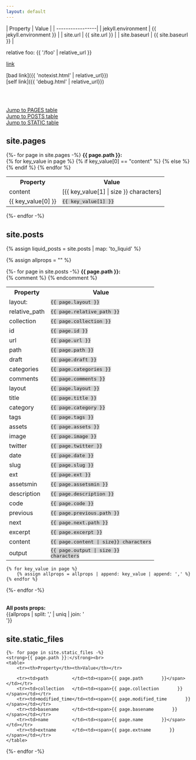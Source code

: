 ```yaml
---
layout: default
---
```


| Property | Value |
| -----------------|
| jekyll.environment  | {{ jekyll.environment }} |
| site.url | {{ site.url }} |
| site.baseurl  | {{ site.baseurl }} |

relative foo: {{ '/foo' | relative_url }}

[link](http://www.example.com)


[bad link]({{ 'notexist.html' | relative_url}})  
[self link]({{ 'debug.html' | relative_url}})

<style>
#props span, .mono {
    font-family: monospace;
    white-space: pre;
}

#props span {
    background-color: lightgrey;
}
</style>

<div class="mono">
<script>
        document.write('location.href    : ' + location.href + '<br>')
        document.write('window.location  : ' + window.location + '<br>')
        document.write('document.referrer: ' + document.referrer + '<br>')
    </script>
</div>

<a href="#pages-table">Jump to PAGES table</a><br>
<a href="#posts-table">Jump to POSTS table</a><br>
<a href="#static-table">Jump to STATIC table</a><br>

<div id="props">

<h2 id="pages-table" >site.pages</h2>
{%- for page in site.pages -%}
    <strong>{{ page.path }}:</strong><br>
    <table>
        <tr><th>Property</th><th>Value</th></tr>
        {% for key_value in page %}
        {% if key_value[0] == "content" %}
        <tr><td>content</td><td>[{{ key_value[1] | size }} characters]</td></tr>
        {% else %}
        <tr><td>{{ key_value[0] }}</td><td><span>{{ key_value[1] }}</span></td></tr>
        {% endif %}
        {% endfor %}
    </table>
{%- endfor -%}

<h2 id="posts-table">site.posts</h2>

{% assign liquid_posts = site.posts | map: 'to_liquid' %}

{% assign allprops = "" %}

{%- for page in site.posts -%}
    <strong>{{ page.path }}:</strong><br>
    <table>
        <tr><th>Property</th><th>Value</th></tr>
        <tr><td>layout: </td><td><span>{{ page.layout }}</span></td></tr>
        <tr><td>relative_path </td><td><span>{{ page.relative_path }}</span></td></tr>
        <tr><td>collection    </td><td><span>{{ page.collection    }}</span></td></tr>
        <tr><td>id            </td><td><span>{{ page.id            }}</span></td></tr>
        <tr><td>url           </td><td><span>{{ page.url           }}</span></td></tr>
        <tr><td>path          </td><td><span>{{ page.path          }}</span></td></tr>
        <tr><td>draft         </td><td><span>{{ page.draft         }}</span></td></tr>
        <tr><td>categories    </td><td><span>{{ page.categories    }}</span></td></tr>
        <tr><td>comments      </td><td><span>{{ page.comments      }}</span></td></tr>
        <tr><td>layout        </td><td><span>{{ page.layout        }}</span></td></tr>
        <tr><td>title         </td><td><span>{{ page.title         }}</span></td></tr>
        <tr><td>category      </td><td><span>{{ page.category      }}</span></td></tr>
        <tr><td>tags          </td><td><span>{{ page.tags          }}</span></td></tr>
        <tr><td>assets        </td><td><span>{{ page.assets        }}</span></td></tr>
        <tr><td>image         </td><td><span>{{ page.image         }}</span></td></tr>
        <tr><td>twitter       </td><td><span>{{ page.twitter       }}</span></td></tr>
        <tr><td>date          </td><td><span>{{ page.date          }}</span></td></tr>
        <tr><td>slug          </td><td><span>{{ page.slug          }}</span></td></tr>
        <tr><td>ext           </td><td><span>{{ page.ext           }}</span></td></tr>
        <tr><td>assetsmin     </td><td><span>{{ page.assetsmin     }}</span></td></tr>
        <tr><td>description   </td><td><span>{{ page.description   }}</span></td></tr>
        <tr><td>code          </td><td><span>{{ page.code          }}</span></td></tr>
        <tr><td>previous      </td><td><span>{{ page.previous.path }}</span></td></tr>
        <tr><td>next          </td><td><span>{{ page.next.path     }}</span></td></tr>
        <tr><td>excerpt       </td><td><span>{{ page.excerpt       }}</span></td></tr>
        <tr><td>content       </td><td><span>{{ page.content | size}} characters</span></td></tr>
        <tr><td>output        </td><td><span>{{ page.output | size }} characters</span></td></tr>
        {% comment %}
        {% endcomment %}
    </table>

    {% for key_value in page %}
        {% assign allprops = allprops | append: key_value | append: ',' %}
    {% endfor %}
    
{%- endfor -%}

<br /><strong>All posts props:</strong><br />
{{allprops | split: ',' | uniq | join: '<br />'}}

<h2 id="static-table">site.static_files</h2>
    
    {%- for page in site.static_files -%}
    <strong>{{ page.path }}:</strong><br>
    <table>
        <tr><th>Property</th><th>Value</th></tr>

        <tr><td>path         </td><td><span>{{ page.path       }}</span></td></tr>
        <tr><td>collection   </td><td><span>{{ page.collection       }}</span></td></tr>
        <tr><td>modified_time</td><td><span>{{ page.modified_time       }}</span></td></tr>
        <tr><td>basename     </td><td><span>{{ page.basename       }}</span></td></tr>
        <tr><td>name         </td><td><span>{{ page.name       }}</span></td></tr>
        <tr><td>extname      </td><td><span>{{ page.extname       }}</span></td></tr>
    </table>
{%- endfor -%}

</div>